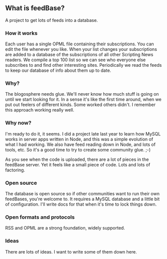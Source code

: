 ## What is feedBase?

A project to get lots of feeds into a database.

### How it works

Each user has a single OPML file containing their subscriptions. You can edit the file whenever you like. When your list changes your subscriptions are added to a database of the subscriptions of all other Scripting News readers. We compile a top 100 list so we can see who everyone else subscribes to and find other interesting sites. Periodically we read the feeds to keep our database of info about them up to date. 

### Why?

The blogosphere needs glue. We'll never know how much stuff is going on until we start looking for it. In a sense it's like the first time around, when we put out feelers of different kinds. Some worked others didn't. I remember this approach working really well.

### Why now?

I'm ready to do it, it seems. I did a project late last year to learn how MySQL works in server apps written in Node, and this was a simple evolution of what I had working.  We also have feed reading down in Node, and lots of tools, etc. So it's a good time to try to create some community glue. ;-)

As you see when the code is uploaded, there are a lot of pieces in the feedBase server. Yet it feels like a small piece of code. Lots and lots of factoring. 

### Open source

The database is open source so if other communities want to run their own feedBases, you're welcome to. It requires a MySQL database and a little bit of configuration. I'll write docs for that when it's time to lock things down. 

### Open formats and protocols

RSS and OPML are a strong foundation, widely supported. 

### Ideas

There are lots of ideas. I want to write some of them down here. 

